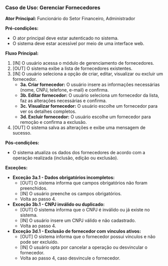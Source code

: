 ### Caso de Uso: Gerenciar Fornecedores

**Ator Principal:** Funcionário do Setor Financeiro, Administrador

**Pré-condições:**
- O ator principal deve estar autenticado no sistema.
- O sistema deve estar acessível por meio de uma interface web.

**Fluxo Principal:**
1. [IN] O usuário acessa o módulo de gerenciamento de fornecedores.
2. [OUT] O sistema exibe a lista de fornecedores existentes.
3. [IN] O usuário seleciona a opção de criar, editar, visualizar ou excluir um fornecedor.
   - **3a. Criar fornecedor:** O usuário insere as informações necessárias (nome, CNPJ, telefone, e-mail) e confirma.
   - **3b. Editar fornecedor:** O usuário seleciona um fornecedor da lista, faz as alterações necessárias e confirma.
   - **3c. Visualizar fornecedor:** O usuário escolhe um fornecedor para ver os detalhes completos.
   - **3d. Excluir fornecedor:** O usuário escolhe um fornecedor para remoção e confirma a exclusão.
4. [OUT] O sistema salva as alterações e exibe uma mensagem de sucesso.

**Pós-condições:**
- O sistema atualiza os dados dos fornecedores de acordo com a operação realizada (inclusão, edição ou exclusão).

**Exceções:**
- **Exceção 3a.1 - Dados obrigatórios incompletos:**
  - [OUT] O sistema informa que campos obrigatórios não foram preenchidos.
  - [IN] O usuário preenche os campos obrigatórios.
  - Volta ao passo 4.
- **Exceção 3b.1 - CNPJ inválido ou duplicado:**
  - [OUT] O sistema informa que o CNPJ é inválido ou já existe no sistema.
  - [IN] O usuário insere um CNPJ válido e não cadastrado.
  - Volta ao passo 4.
- **Exceção 3d.1 - Exclusão de fornecedor com vínculos ativos:**
  - [OUT] O sistema informa que o fornecedor possui vínculos e não pode ser excluído.
  - [IN] O usuário opta por cancelar a operação ou desvincular o fornecedor.
  - Volta ao passo 4, caso desvincule o fornecedor. 